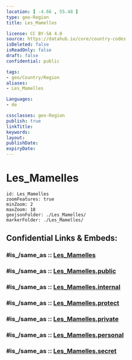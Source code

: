 ```yaml
---
location: [ -4.66 , 55.48 ] 
type: geo-Region
title: Les_Mamelles

license: CC BY-SA 4.0
source: https://datahub.io/core/country-codes
isDeleted: false
isReadOnly: false
draft: false
confidential: public

tags:
- geo/Country/Region
aliases:
- Les_Mamelles

Languages:
- de

cssclasses: geo-Region
publish: true
linkTitle: 
keywords: 
layout: 
publishDate: 
expiryDate: 
---
```


# Les_Mamelles

```leaflet
id: Les_Mamelles
zoomFeatures: true 
minZoom: 2 
maxZoom: 18
geojsonFolder: ./Les_Mamelles/
markerFolder: ./Les_Mamelles/
```


## Confidential Links & Embeds: 

### #is_/same_as :: [Les_Mamelles](/_Standards/Earth/Continent/Africa/Africa~East/Seychelles/Regions~Seychelles/Les_Mamelles.md) 

### #is_/same_as :: [Les_Mamelles.public](/_public/Earth/Continent/Africa/Africa~East/Seychelles/Regions~Seychelles/Les_Mamelles.public.md) 

### #is_/same_as :: [Les_Mamelles.internal](/_internal/Earth/Continent/Africa/Africa~East/Seychelles/Regions~Seychelles/Les_Mamelles.internal.md) 

### #is_/same_as :: [Les_Mamelles.protect](/_protect/Earth/Continent/Africa/Africa~East/Seychelles/Regions~Seychelles/Les_Mamelles.protect.md) 

### #is_/same_as :: [Les_Mamelles.private](/_private/Earth/Continent/Africa/Africa~East/Seychelles/Regions~Seychelles/Les_Mamelles.private.md) 

### #is_/same_as :: [Les_Mamelles.personal](/_personal/Earth/Continent/Africa/Africa~East/Seychelles/Regions~Seychelles/Les_Mamelles.personal.md) 

### #is_/same_as :: [Les_Mamelles.secret](/_secret/Earth/Continent/Africa/Africa~East/Seychelles/Regions~Seychelles/Les_Mamelles.secret.md)

